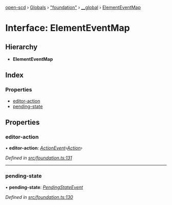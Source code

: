 [open-scd](../README.md) › [Globals](../globals.md) › ["foundation"](../modules/_foundation_.md) › [__global](../modules/_foundation_.__global.md) › [ElementEventMap](_foundation_.__global.elementeventmap.md)

# Interface: ElementEventMap

## Hierarchy

* **ElementEventMap**

## Index

### Properties

* [editor-action](_foundation_.__global.elementeventmap.md#editor-action)
* [pending-state](_foundation_.__global.elementeventmap.md#pending-state)

## Properties

###  editor-action

• **editor-action**: *[ActionEvent](../modules/_foundation_.md#actionevent)‹[Action](../modules/_foundation_.md#action)›*

*Defined in [src/foundation.ts:131](https://github.com/openscd/open-scd/blob/6d28c64/src/foundation.ts#L131)*

___

###  pending-state

• **pending-state**: *[PendingStateEvent](../modules/_foundation_.md#pendingstateevent)*

*Defined in [src/foundation.ts:130](https://github.com/openscd/open-scd/blob/6d28c64/src/foundation.ts#L130)*
